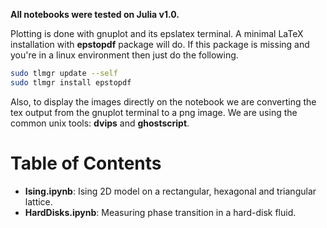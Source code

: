 **All notebooks were tested on Julia v1.0.**

Plotting is done with gnuplot and its epslatex terminal. A minimal LaTeX installation with **epstopdf** package will do. If this package is missing and you're in a linux environment then just do the following.
```bash
sudo tlmgr update --self
sudo tlmgr install epstopdf
```

Also, to display the images directly on the notebook we are converting the tex output from the gnuplot terminal to a png image. We are using the common unix tools: **dvips** and **ghostscript**.

# Table of Contents

- **Ising.ipynb**: Ising 2D model on a rectangular, hexagonal and triangular lattice.
- **HardDisks.ipynb**: Measuring phase transition in a hard-disk fluid.
